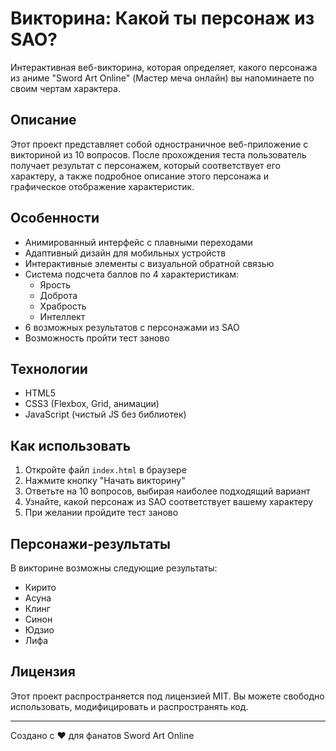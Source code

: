 # Викторина: Какой ты персонаж из SAO?

Интерактивная веб-викторина, которая определяет, какого персонажа из аниме "Sword Art Online" (Мастер меча онлайн) вы напоминаете по своим чертам характера.

## Описание

Этот проект представляет собой одностраничное веб-приложение с викториной из 10 вопросов. После прохождения теста пользователь получает результат с персонажем, который соответствует его характеру, а также подробное описание этого персонажа и графическое отображение характеристик.

## Особенности

- Анимированный интерфейс с плавными переходами
- Адаптивный дизайн для мобильных устройств
- Интерактивные элементы с визуальной обратной связью
- Система подсчета баллов по 4 характеристикам:
  - Ярость
  - Доброта
  - Храбрость
  - Интеллект
- 6 возможных результатов с персонажами из SAO
- Возможность пройти тест заново

## Технологии

- HTML5
- CSS3 (Flexbox, Grid, анимации)
- JavaScript (чистый JS без библиотек)

## Как использовать

1. Откройте файл `index.html` в браузере
2. Нажмите кнопку "Начать викторину"
3. Ответьте на 10 вопросов, выбирая наиболее подходящий вариант
4. Узнайте, какой персонаж из SAO соответствует вашему характеру
5. При желании пройдите тест заново

## Персонажи-результаты

В викторине возможны следующие результаты:
- Кирито
- Асуна
- Клинг
- Синон
- Юдзио
- Лифа

## Лицензия

Этот проект распространяется под лицензией MIT. Вы можете свободно использовать, модифицировать и распространять код.

---

Создано с ❤️ для фанатов Sword Art Online
